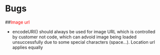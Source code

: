 # Bugs
##<font color='red'>Image url</font>
- encodeURI() should always be used for image URL which is controlled by customer not code, which can advoid image being loaded unsuccessfully due to some special characters (space...). Location url applies equally
  
